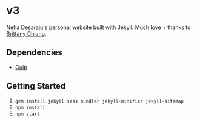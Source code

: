 # v3

Neha Desaraju's personal website built with Jekyll. Much love + thanks to [Brittany Chiang](https://bchiang7.github.io).

## Dependencies

- [Gulp](https://gulpjs.com/)

## Getting Started

1.  `gem install jekyll sass bundler jekyll-minifier jekyll-sitemap`
2.  `npm install`
3.  `npm start`

